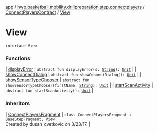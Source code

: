 [app](../../../index.md) / [hwp.basketball.mobility.drillpreparation.step.connectplayers](../../index.md) / [ConnectPlayersContract](../index.md) / [View](.)

# View

`interface View`

### Functions

| [displayError](display-error.md) | `abstract fun displayError(s: `[`String`](https://kotlinlang.org/api/latest/jvm/stdlib/kotlin/-string/index.html)`): `[`Unit`](https://kotlinlang.org/api/latest/jvm/stdlib/kotlin/-unit/index.html) |
| [showConnectDialog](show-connect-dialog.md) | `abstract fun showConnectDialog(): `[`Unit`](https://kotlinlang.org/api/latest/jvm/stdlib/kotlin/-unit/index.html) |
| [showSensorTypeChooser](show-sensor-type-chooser.md) | `abstract fun showSensorTypeChooser(firstName: `[`String`](https://kotlinlang.org/api/latest/jvm/stdlib/kotlin/-string/index.html)`): `[`Unit`](https://kotlinlang.org/api/latest/jvm/stdlib/kotlin/-unit/index.html) |
| [startScanActivity](start-scan-activity.md) | `abstract fun startScanActivity(): `[`Unit`](https://kotlinlang.org/api/latest/jvm/stdlib/kotlin/-unit/index.html) |

### Inheritors

| [ConnectPlayersFragment](../../-connect-players-fragment/index.md) | `class ConnectPlayersFragment : `[`BaseStepFragment`](../../../hwp.basketball.mobility.drillpreparation.step/-base-step-fragment/index.md)`, View`<br>Created by dusan_cvetkovic on 3/23/17. |

